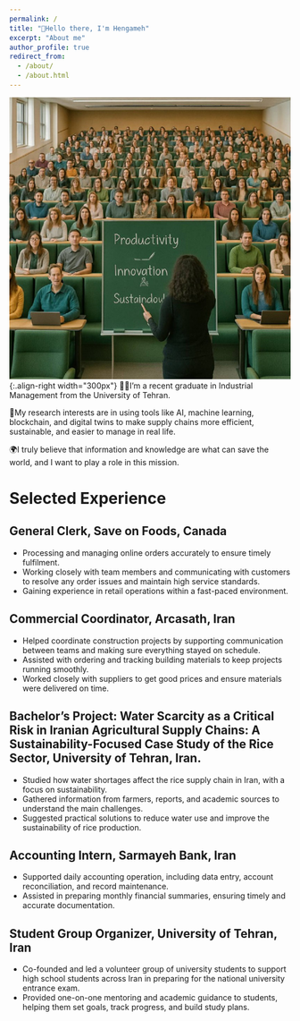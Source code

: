 ```yaml
---
permalink: /
title: "👋Hello there, I'm Hengameh"
excerpt: "About me"
author_profile: true
redirect_from: 
  - /about/
  - /about.html
---
```





![Illustration of combining vision and language modalities](images/photo_5920381374521527544_x.jpg){:.align-right width="300px"}
👩‍💻I’m a recent graduate in Industrial Management from the University of Tehran. 

🔬My research interests are in using tools like AI, machine learning, blockchain, and digital twins to make supply chains more efficient, sustainable, and easier to manage in real life. 

🌍I truly  believe that information and knowledge are what can save the world, and I want to play a role in this mission.



# Selected Experience

## General Clerk, Save on Foods, Canada
- Processing and managing online orders accurately to ensure timely fulfilment.
- Working closely with team members and communicating with customers to resolve any order issues and maintain high service standards.
- Gaining experience in retail operations within a fast-paced environment.

## Commercial Coordinator, Arcasath, Iran
- Helped coordinate construction projects by supporting communication between teams and making sure everything stayed on schedule.
- Assisted with ordering and tracking building materials to keep projects running smoothly.
- Worked closely with suppliers to get good prices and ensure materials were delivered on time.

## Bachelor’s Project: Water Scarcity as a Critical Risk in Iranian Agricultural Supply Chains: A Sustainability-Focused Case Study of the Rice Sector, University of Tehran, Iran.
- Studied how water shortages affect the rice supply chain in Iran, with a focus on sustainability.
- Gathered information from farmers, reports, and academic sources to understand the main challenges.
- Suggested practical solutions to reduce water use and improve the sustainability of rice production.

## Accounting Intern, Sarmayeh Bank, Iran
- Supported daily accounting operation, including data entry, account reconciliation, and record maintenance.
- Assisted in preparing monthly financial summaries, ensuring timely and accurate documentation.

## Student Group Organizer, University of Tehran, Iran
- Co-founded and led a volunteer group of university students to support high school students across Iran in preparing for the national university entrance exam.
- Provided one-on-one mentoring and academic guidance to students, helping them set goals, track progress, and build study plans.
